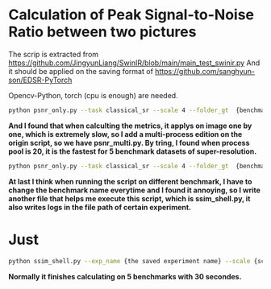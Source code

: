 # Calculation of Peak Signal-to-Noise Ratio between two pictures
The scrip is extracted from https://github.com/JingyunLiang/SwinIR/blob/main/main_test_swinir.py
And it should be applied on the saving format of https://github.com/sanghyun-son/EDSR-PyTorch

Opencv-Python, torch (cpu is enough) are needed.

```bash
python psnr_only.py --task classical_sr --scale 4 --folder_gt  {benchmark_path}/benchmark/{benchmark_name}/HR --folder_sr {result_save_path}/results-{benchmark_name}
```
 **And I found that when calculting the metrics, it applys on image one by one, which is extremely slow, so I add a multi-process edition on the origin script, so we have psnr_multi.py. By tring, I found when process pool is 20, it is the fastest for 5 benchmark datasets of super-resolution.**
```bash
python psnr_only.py --task classical_sr --scale 4 --folder_gt  {benchmark_path}/benchmark/{benchmark_name}/HR --folder_sr {result_save_path}/results-{benchmark_name}
```
**At last I think when running the script on different benchmark, I have to change the benchmark name everytime and I found it annoying, so I write another file that helps me execute this script, which is ssim_shell.py, it also writes logs in the file path of certain experiment.**

# Just
```bash
python ssim_shell.py --exp_name {the saved experiment name} --scale {scale, scale is important when cropping the border}
```
**Normally it finishes calculating on 5 benchmarks with 30 secondes.**
